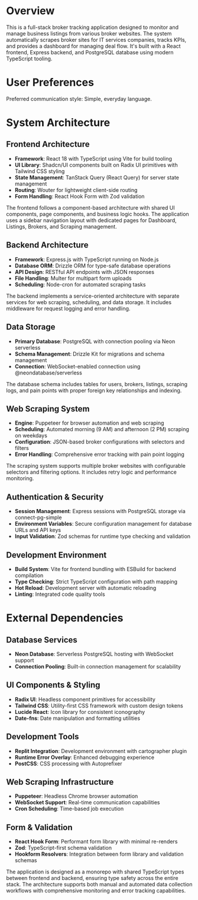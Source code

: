 # Overview

This is a full-stack broker tracking application designed to monitor and manage business listings from various broker websites. The system automatically scrapes broker sites for IT services companies, tracks KPIs, and provides a dashboard for managing deal flow. It's built with a React frontend, Express backend, and PostgreSQL database using modern TypeScript tooling.

# User Preferences

Preferred communication style: Simple, everyday language.

# System Architecture

## Frontend Architecture
- **Framework**: React 18 with TypeScript using Vite for build tooling
- **UI Library**: Shadcn/UI components built on Radix UI primitives with Tailwind CSS styling
- **State Management**: TanStack Query (React Query) for server state management
- **Routing**: Wouter for lightweight client-side routing
- **Form Handling**: React Hook Form with Zod validation

The frontend follows a component-based architecture with shared UI components, page components, and business logic hooks. The application uses a sidebar navigation layout with dedicated pages for Dashboard, Listings, Brokers, and Scraping management.

## Backend Architecture
- **Framework**: Express.js with TypeScript running on Node.js
- **Database ORM**: Drizzle ORM for type-safe database operations
- **API Design**: RESTful API endpoints with JSON responses
- **File Handling**: Multer for multipart form uploads
- **Scheduling**: Node-cron for automated scraping tasks

The backend implements a service-oriented architecture with separate services for web scraping, scheduling, and data storage. It includes middleware for request logging and error handling.

## Data Storage
- **Primary Database**: PostgreSQL with connection pooling via Neon serverless
- **Schema Management**: Drizzle Kit for migrations and schema management
- **Connection**: WebSocket-enabled connection using @neondatabase/serverless

The database schema includes tables for users, brokers, listings, scraping logs, and pain points with proper foreign key relationships and indexing.

## Web Scraping System
- **Engine**: Puppeteer for browser automation and web scraping
- **Scheduling**: Automated morning (9 AM) and afternoon (2 PM) scraping on weekdays
- **Configuration**: JSON-based broker configurations with selectors and filters
- **Error Handling**: Comprehensive error tracking with pain point logging

The scraping system supports multiple broker websites with configurable selectors and filtering options. It includes retry logic and performance monitoring.

## Authentication & Security
- **Session Management**: Express sessions with PostgreSQL storage via connect-pg-simple
- **Environment Variables**: Secure configuration management for database URLs and API keys
- **Input Validation**: Zod schemas for runtime type checking and validation

## Development Environment
- **Build System**: Vite for frontend bundling with ESBuild for backend compilation
- **Type Checking**: Strict TypeScript configuration with path mapping
- **Hot Reload**: Development server with automatic reloading
- **Linting**: Integrated code quality tools

# External Dependencies

## Database Services
- **Neon Database**: Serverless PostgreSQL hosting with WebSocket support
- **Connection Pooling**: Built-in connection management for scalability

## UI Components & Styling
- **Radix UI**: Headless component primitives for accessibility
- **Tailwind CSS**: Utility-first CSS framework with custom design tokens
- **Lucide React**: Icon library for consistent iconography
- **Date-fns**: Date manipulation and formatting utilities

## Development Tools
- **Replit Integration**: Development environment with cartographer plugin
- **Runtime Error Overlay**: Enhanced debugging experience
- **PostCSS**: CSS processing with Autoprefixer

## Web Scraping Infrastructure
- **Puppeteer**: Headless Chrome browser automation
- **WebSocket Support**: Real-time communication capabilities
- **Cron Scheduling**: Time-based job execution

## Form & Validation
- **React Hook Form**: Performant form library with minimal re-renders
- **Zod**: TypeScript-first schema validation
- **Hookform Resolvers**: Integration between form library and validation schemas

The application is designed as a monorepo with shared TypeScript types between frontend and backend, ensuring type safety across the entire stack. The architecture supports both manual and automated data collection workflows with comprehensive monitoring and error tracking capabilities.
